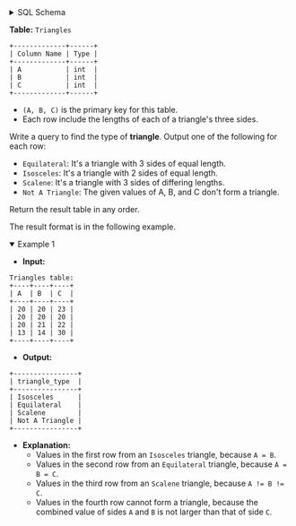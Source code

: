 <details>
<summary> SQL Schema</summary>

```sql
DROP TABLE IF EXISTS Triangles;

CREATE TABLE IF NOT EXISTS
  Triangles (A int, B int, C int);

INSERT INTO
  Triangles (A, B, C)
VALUES
  ('20', '20', '23'),
  ('20', '20', '20'),
  ('20', '21', '22'),
  ('13', '14', '30');
```

</details>

**Table:** `Triangles`

```
+-------------+------+ 
| Column Name | Type | 
+-------------+------+ 
| A           | int  | 
| B           | int  |
| C           | int  |
+-------------+------+
```

- `(A, B, C)` is the primary key for this table.
- Each row include the lengths of each of a triangle's three sides.

Write a query to find the type of **triangle**. Output one of the following for each row:

- `Equilateral`: It's a triangle with 3 sides of equal length.
- `Isosceles`: It's a triangle with 2 sides of equal length.
- `Scalene`: It's a triangle with 3 sides of differing lengths.
- `Not A Triangle`: The given values of A, B, and C don't form a triangle.

Return the result table in any order.

The result format is in the following example.

<details open>
<summary> Example 1</summary>

- **Input:** 

```
Triangles table:
+----+----+----+
| A  | B  | C  |
+----+----+----+
| 20 | 20 | 23 |
| 20 | 20 | 20 |
| 20 | 21 | 22 |
| 13 | 14 | 30 |
+----+----+----+
```

- **Output:** 

```
+----------------+
| triangle_type  | 
+----------------+
| Isosceles      | 
| Equilateral    |
| Scalene        |
| Not A Triangle |
+----------------+
```

- **Explanation:** 
  + Values in the first row from an `Isosceles` triangle, because `A = B`.
  + Values in the second row from an `Equilateral` triangle, because `A = B = C`.
  + Values in the third row from an `Scalene` triangle, because `A != B != C`.
  + Values in the fourth row cannot form a triangle, because the combined value of sides `A` and `B` is not larger than that of side `C`.

</details>
